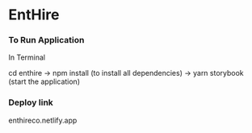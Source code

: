 # EntHire

### To Run Application

In Terminal

cd enthire -> npm install (to install all dependencies) -> yarn storybook (start the application)

### Deploy link
enthireco.netlify.app
